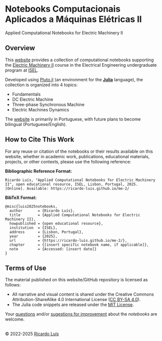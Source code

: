# Notebooks Computacionais Aplicados a Máquinas Elétricas II
Applied Computational Notebooks for Electric Machinery II


## Overview
This [website](https://ricardo-luis.github.io/me-2/) provides a collection of computational notebooks supporting the [Electric Machinery II](https://www.isel.pt/sites/default/files/FUC_202425_3894.pdf) course in the Electrical Engineering undergraduate program at [ISEL](https://www.isel.pt/en). 

Developed using [Pluto.jl](https://plutojl.org/) (an environment for the [**Julia**](https://julialang.org/) language), the collection is organized into 4 topics: 
- Fundamentals
- DC Electric Machine
- Three-phase Synchronous Machine
- Electric Machines Dynamics


The [website](https://ricardo-luis.github.io/me-2/) is primarily in Portuguese, with future plans to become bilingual (Portuguese/English).


## How to Cite This Work
For any reuse or citation of the notebooks or their results available on this website, whether in academic work, publications, educational materials, projects, or other contexts, please use the following reference:


**Bibliographic Reference Format:**
```
Ricardo Luís, "Applied Computational Notebooks for Electric Machinery II", open educational resource, ISEL, Lisbon, Portugal, 2025. [Online]. Available: https://ricardo-luis.github.io/me-2/
```


**BibTeX Format:**
```bitex
@misc{luis2025notebooks,
  author       = {Ricardo Luís},
  title        = {Applied Computational Notebooks for Electric Machinery II},
  howpublished = {open educational resource},
  institution  = {ISEL},
  address      = {Lisbon, Portugal},
  year         = {2025},
  url          = {https://ricardo-luis.github.io/me-2/},
  chapter      = {[insert specific notebook name, if applicable]},
  note         = {Accessed: [insert date]}
}
```


## Terms of Use
The material published on this website/GitHub repository is licensed as follows:
- All narrative and visual content is shared under the Creative Commons Attribution-ShareAlike 4.0 International License ([CC BY-SA 4.0](http://creativecommons.org/licenses/by-sa/4.0/)).
- The Julia code snippets are released under the [MIT License](https://opensource.org/licenses/MIT).


Your [questions](https://github.com/Ricardo-Luis/me-2/issues) and/or [sugestions for improvement](https://github.com/Ricardo-Luis/me-2/pulls) about the *notebooks* are welcome.


\
© 2022-2025 [Ricardo Luís](https://ricardo-luis.github.io)
